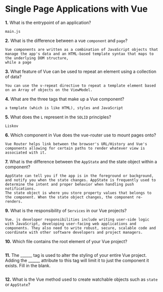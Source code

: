 # Single Page Applications with Vue

**1.** What is the entrypoint of an application?
<!-- enter you answer in the space below -->
```
main.js
```
**2.** What is the difference between a vue `component` and `page`?
<!-- enter you answer in the space below -->
```
Vue components are written as a combination of JavaScript objects that manage the app's data and an HTML-based template syntax that maps to the underlying DOM structure,
while a page 
```
**3.** What feature of Vue can be used to repeat an element using a collection of data?
<!-- enter you answer in the space below -->
```
You can use the v-repeat directive to repeat a template element based on an Array of objects on the ViewModel.
```
**4.** What are the three tags that make up a Vue component?
<!-- enter you answer in the space below -->
```
a template (which is like HTML), styles and JavaScript
```
**5.** What does the `L` represent in the `SOLID` principles?
<!-- enter you answer in the space below -->
```
Liskov 
```
**6.** Which component in Vue does the vue-router use to mount pages onto?
<!-- enter you answer in the space below -->
```
Vue Router helps link between the browser's URL/History and Vue's components allowing for certain paths to render whatever view is associated with it.
```
**7.** What is the difference between the `AppState` and the state object within a component?
<!-- enter you answer in the space below -->
```
AppState can tell you if the app is in the foreground or background, and notify you when the state changes. AppState is frequently used to determine the intent and proper behavior when handling push notifications.
The state object is where you store property values that belongs to the component. When the state object changes, the component re-renders.
```
**9.** What is the responsibility of `Services` in our Vue projects?
<!-- enter you answer in the space below -->
```
Vue. js developer responsibilities include writing user-side logic with JavaScript, developing user-facing web applications and components. They also need to write robust, secure, scalable code and coordinate with other software developers and project managers.
```
**10.** Which file contains the root element of your Vue project?
<!-- enter you answer in the space below -->
```

```
**11.** The ______ tag is used to alter the styling of your entire Vue project.  Adding the ______ attribute to this tag will limit it to just the component it exists.  Fill in the blank.
<!-- enter you answer in the space below -->
```

```
**12.** What is the Vue method used to create watchable objects such as `state` or `AppState`?
<!-- enter you answer in the space below -->
```

```